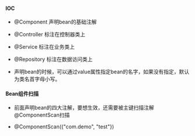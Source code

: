 #### IOC

* @Component 声明bean的基础注解
* @Controller 标注在控制器类上
* @Service 标注在业务类上
* @Repository 标注在数据访问类上

* 声明bean的时候，可以通过value属性指定bean的名字，如果没有指定，默认为类名首字母小写。

#### Bean组件扫描
* 前面声明bean的四大注解，要想生效，还需要被主键扫描注解@ComponentScan扫描

* @ComponentScan({"com.demo", "test"})
